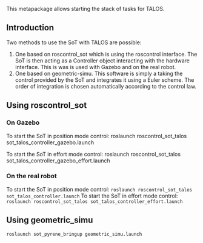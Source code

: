  This metapackage allows starting the stack of tasks for TALOS.

## Introduction

Two methods to use the SoT with TALOS are possible:

 1.  One based on roscontrol_sot which is using the roscontrol interface. The SoT is then acting as a Controller object interacting with the hardware interface. This is was is used with Gazebo and on the real robot.
 2. One based on geometric-simu. This software is simply a taking the control provided by the SoT and integrates it using a Euler scheme. The order of integration is chosen automatically according to the control law.

## Using roscontrol_sot 

### On Gazebo
 
To start the SoT in position mode control:
    roslaunch roscontrol_sot_talos sot_talos_controller_gazebo.launch
    
To start the SoT in effort mode control:
	roslaunch roscontrol_sot_talos sot_talos_controller_gazebo_effort.launch

### On the real robot

To start the SoT in position mode control:
``
roslaunch roscontrol_sot_talos sot_talos_controller.launch
`` 
To start the SoT in effort mode control:
``
roslaunch roscontrol_sot_talos sot_talos_controller_effort.launch
``

## Using geometric_simu

``
roslaunch sot_pyrene_bringup geometric_simu.launch
``



